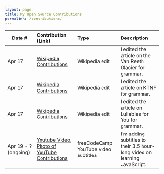```yaml
---
layout: page
title: My Open Source Contributions
permalink: /contributions/
---
```


<!--
Type of the contribution should be "Wikipedia edit", "OpenStreet Map feature", "Documentation", "Course website", "Blog",
"Browse Add-on", etc.

The description should include a brief summary of what you did.

Replace the first row with your own contribution. 

-->





| Date #       | Contribution (Link)  | Type  | Description |
|---|:---|:---|:---|
| Apr 17 | [Wikipedia Contributions](https://en.wikipedia.org/wiki/Special:Contributions/Kylayujiri) | Wikipedia edit | I edited the article on the Van Reeth Glacier for grammar. |
| Apr 17 | [Wikipedia Contributions](https://en.wikipedia.org/wiki/Special:Contributions/Kylayujiri) | Wikipedia edit | I edited the article on KTNF for grammar. |
| Apr 17 | [Wikipedia Contributions](https://en.wikipedia.org/wiki/Special:Contributions/Kylayujiri) | Wikipedia edit | I edited the article on Lullabies for You for grammar. |
| Apr 19 - ? (ongoing) | [Youtube Video](https://en.wikipedia.org/wiki/Special:Contributions/Kylayujiri), [Photo of YouTube Contributions](https://drive.google.com/file/d/1eKYdi_88gJ-8hOWmc-66mdJU4qsDwImO/view?usp=sharing) | freeCodeCamp YouTube video subtitles | I'm adding subtitles to their 3.5 hour-long video on learning JavaScript. |
